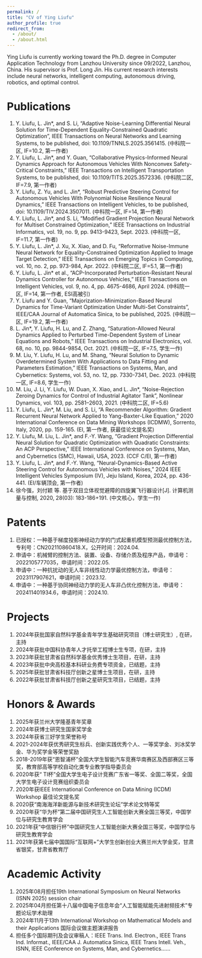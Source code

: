 ```yaml
---
permalink: /
title: "CV of Ying Liufu"
author_profile: true
redirect_from: 
  - /about/
  - /about.html
---
```


Ying Liufu is currently working toward the Ph.D. degree in Computer Application Technology from Lanzhou University since 09/2022, Lanzhou, China. 
His supervisor is Prof. Long Jin. His current research interests include neural networks, intelligent computing, autonomous driving, robotics, and optimal control.

Publications
======
1. Y. Liufu, L. Jin*, and S. Li, “Adaptive Noise-Learning Differential Neural Solution for Time-Dependent Equality-Constrained Quadratic Optimization”, IEEE Transactions on Neural Networks and Learning Systems, to be published, doi: 10.1109/TNNLS.2025.3561415. (中科院一区, IF=10.2, 第一作者)
2. Y. Liufu, L. Jin*, and Y. Guan, “Collaborative Physics-Informed Neural Dynamics Approach for Autonomous Vehicles With Nonconvex Safety-Critical Constraints,” IEEE Transactions on Intelligent Transportation Systems, to be published, doi: 10.1109/TITS.2025.3572336. (中科院二区, IF=7.9, 第一作者)
3. Y. Liufu, Z. Yu, and L. Jin*, “Robust Predictive Steering Control for Autonomous Vehicles With Polynomial Noise Resilience Neural Dynamics,” IEEE Transactions on Intelligent Vehicles, to be published, doi: 10.1109/TIV.2024.3507011. (中科院一区, IF=14, 第一作者)
4. Y. Liufu, L. Jin*, and S. Li, “Modified Gradient Projection Neural Network for Multiset Constrained Optimization,” IEEE Transactions on Industrial Informatics, vol. 19, no. 9, pp. 9413-9423, Sept. 2023. (中科院一区, IF=11.7, 第一作者)
5. Y. Liufu, L. Jin*, J. Xu, X. Xiao, and D. Fu, “Reformative Noise-Immune Neural Network for Equality-Constrained Optimization Applied to Image Target Detection,” IEEE Transactions on Emerging Topics in Computing, vol. 10, no. 2, pp. 973-984, Apr. 2022. (中科院二区, IF=5.1, 第一作者)
6. Y. Liufu, L. Jin* et al., “ACP-Incorporated Perturbation-Resistant Neural Dynamics Controller for Autonomous Vehicles,” IEEE Transactions on Intelligent Vehicles, vol. 9, no. 4, pp. 4675-4686, April 2024. (中科院一区, IF=14, 第一作者, ESI高被引)
7. Y. Liufu and Y. Guan, “Majorization-Minimization-Based Neural Dynamics for Time-Variant Optimization Under Multi-Set Constraints”, IEEE/CAA Journal of Automatica Sinica, to be published, 2025. (中科院一区, IF=19.2, 第一作者)
8. L. Jin*, Y. Liufu, H. Lu, and Z. Zhang, “Saturation-Allowed Neural Dynamics Applied to Perturbed Time-Dependent System of Linear Equations and Robots,” IEEE Transactions on Industrial Electronics, vol. 68, no. 10, pp. 9844-9854, Oct. 2021. (中科院一区, IF=7.5, 学生一作) 
9. M. Liu, Y. Liufu, H. Lu, and M. Shang, “Neural Solution to Dynamic Overdetermined System With Applications to Data Fitting and Parameters Estimation,” IEEE Transactions on Systems, Man, and Cybernetics: Systems, vol. 53, no. 12, pp. 7330-7341, Dec. 2023. (中科院一区, IF=8.6, 学生一作)
10. M. Liu, J. Li, Y. Liufu, W. Duan, X. Xiao, and L. Jin*, “Noise-Rejection Zeroing Dynamics for Control of Industrial Agitator Tank”, Nonlinear Dynamics, vol. 103, pp. 2581–2603, 2021. (中科院二区, IF=5.6)
11. Y. Liufu, L. Jin*, M. Liu, and S. Li, “A Recommender Algorithm: Gradient Recurrent Neural Network Applied to Yang-Baxter-Like Equation,” 2020 International Conference on Data Mining Workshops (ICDMW), Sorrento, Italy, 2020, pp. 159-165. (EI, 第一作者, 获最佳论文提名奖)
12. Y. Liufu, M. Liu, L. Jin*, and F.-Y. Wang, “Gradient Projection Differential Neural Solution for Quadratic Optimization with Quadratic Constraints: An ACP Perspective,” IEEE International Conference on Systems, Man, and Cybernetics (SMC), Hawaii, USA, 2023. (CCF C/EI, 第一作者)
13. Y. Liufu, L. Jin*, and F.-Y. Wang, “Neural-Dynamics-Based Active Steering Control for Autonomous Vehicles with Noises,” 2024 IEEE Intelligent Vehicles Symposium (IV), Jeju Island, Korea, 2024, pp. 436-441. (EI/车辆顶会, 第一作者)
14. 徐今强，刘付颖 等. 基于双目立体视觉避障的四旋翼飞行器设计[J]. 计算机测量与控制, 2020, 28(03): 183-186+191. (中文核心，学生一作)

Patents
======
1.	已授权：一种基于梯度投影神经动力学的门式起重机模型预测最优控制方法，专利号：CN202110860418.X，公开时间：2024.04.
2.	申请中：机械臂的控制方法、装置、设备、存储介质及程序产品，申请号：2022105777035，申请时间：2022.05.
3.	申请中：一种抗扰动的无人车非线性动力学最优控制方法，申请号：2023117907621，申请时间：2023.12.
4.	申请中：一种基于协同神经动力学的无人车非凸优化控制方法，申请号：202411401934.6，申请时间：2024.10.

Projects
======
1.	2024年获批国家自然科学基金青年学生基础研究项目（博士研究生）, 在研，主持
2.	2024年获批中国科协青年人才托举工程博士生专项，在研，主持
3.	2023年获批甘肃省自然科学基金优秀博士生项目，在研，主持
4.	2023年获批中央高校基本科研业务费专项资金，已结题，主持
5.	2025年获批甘肃省科技厅创新之星博士生项目，在研，主持
6.	2022年获批甘肃省科技厅创新之星研究生项目，已结题，主持

Honors & Awards
======
1.	2025年获兰州大学隆基青年奖章
2.	2024年获博士研究生国家奖学金
3.	2024年获省三好学生荣誉称号
4.	2021-2024年获优秀研究生标兵、创新实践优秀个人、一等奖学金、刘冰奖学金、华为奖学金等荣誉奖励
5.	2018-2019年获“恩智浦杯”全国大学生智能汽车竞赛华南赛区及西部赛区三等奖，教育部高等学校自动化类专业教学指导委员会
6.	2020年获“ TI杯”全国大学生电子设计竞赛广东省一等奖、全国二等奖，全国大学生电子设计竞赛组织委员会
7.	2020年获IEEE International Conference on Data Mining (ICDM) Workshop 最佳论文提名奖
8.	2020获“南海海洋新能源与新技术研究生论坛”学术论文特等奖
9.	2020年获“华为杯”第二届中国研究生人工智能创新大赛全国三等奖，中国学位与研究生教育学会
10.	2021年获“中信银行杯”中国研究生人工智能创新大赛全国三等奖，中国学位与研究生教育学会
11.	2021年获第七届中国国际“互联网+”大学生创新创业大赛兰州大学金奖，甘肃省银奖，甘肃省教育厅
    
Academic Activity
======
1.  2025年08月担任19th International Symposium on Neural Networks (ISNN 2025) session chair
2.	2025年04月担任第十八届中国电子信息年会“人工智能赋能先进射频技术”专题论坛学术助理
3.	2024年11月于13th International Workshop on Mathematical Models and their Applications 国际会议做主题演讲报告
4.	担任多个国际期刊及会议审稿人：IEEE Trans. Ind. Electron., IEEE Trans Ind. Informat., IEEE/CAA J. Automatica Sinica, IEEE Trans Intell. Veh., ISNN, IEEE Conference on Systems, Man, and Cybernetics……
